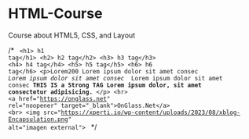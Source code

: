# HTML-Course
Course about HTML5, CSS, and Layout


/*<!DOCTYPE html>
<htm>
    <head>
        <title>Title page</title>
        <meta charset="utf-8">
    </head>
    <body>
        <code>
            &lt;h1> h1 tag</h1&gt;
            &lt;h2> h2 tag</h2&gt;
            &lt;h3> h3 tag</h3&gt;
            &lt;h4> h4 tag</h4&gt;
            &lt;h5> h5 tag</h5&gt;
            &lt;h6> h6 tag</h6&gt;
            &lt;p>Lorem200 
                Lorem ipsum dolor sit amet consec
                <em>    Lorem ipsum dolor sit amet consec </em>
                Lorem ipsum dolor sit amet consec
                <strong>THIS IS a Strong TAG Lorem ipsum dolor, sit amet consectetur adipisicing.</strong> 
            </p&gt;
            &lt;hr><!-- linea -->
            &lt;a href="https://onglass.net" rel="noopener" target="_blank">OnGlass.Net</a&gt;
            &lt;br><!-- salto de linea-->
            &lt;img src="https://xperti.io/wp-content/uploads/2023/08/xblog-Encapsulation.png" 
            alt="imagen external"&gt;
        </code>
    </body>
</htm>
*/